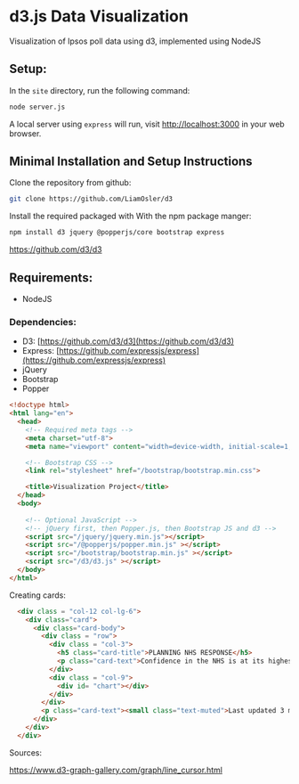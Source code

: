 # d3.js Data Visualization
Visualization of Ipsos poll data using d3, implemented using NodeJS


## Setup:
In the ```site``` directory, run the following command:

```bash
node server.js
```

A local server using ```express``` will run, visit [http://localhost:3000](http://localhost:3000) in your web browser.

## Minimal Installation and Setup Instructions
Clone the repository from github:

```bash
git clone https://github.com/LiamOsler/d3
```

Install the required packaged with With the npm package manger:
```bash
npm install d3 jquery @popperjs/core bootstrap express
```

https://github.com/d3/d3



## Requirements:
- NodeJS

### Dependencies:
- D3: [https://github.com/d3/d3](https://github.com/d3/d3)
- Express: [https://github.com/expressjs/express](https://github.com/expressjs/express)
- jQuery
- Bootstrap
- Popper

```html
<!doctype html>
<html lang="en">
  <head>
    <!-- Required meta tags -->
    <meta charset="utf-8">
    <meta name="viewport" content="width=device-width, initial-scale=1, shrink-to-fit=no">

    <!-- Bootstrap CSS -->
    <link rel="stylesheet" href="/bootstrap/bootstrap.min.css">

    <title>Visualization Project</title>
  </head>
  <body>
    
    <!-- Optional JavaScript -->
    <!-- jQuery first, then Popper.js, then Bootstrap JS and d3 -->
    <script src="/jquery/jquery.min.js"></script>
    <script src="/@popperjs/popper.min.js" ></script>
    <script src="/bootstrap/bootstrap.min.js" ></script>
    <script src="/d3/d3.js" ></script>
  </body>
</html>
```

Creating cards:

```html
  <div class = "col-12 col-lg-6">
    <div class="card">
      <div class="card-body">
        <div class = "row">
          <div class = "col-3">
            <h5 class="card-title">PLANNING NHS RESPONSE</h5>
            <p class="card-text">Confidence in the NHS is at its highest since June 2020</p>
          </div>
          <div class = "col-9">
            <div id= "chart"></div>
          </div>
        </div>
        <p class="card-text"><small class="text-muted">Last updated 3 mins ago</small></p>
      </div>
    </div>
  </div>
```


Sources:

https://www.d3-graph-gallery.com/graph/line_cursor.html